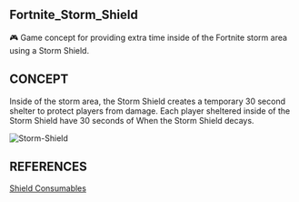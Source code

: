 ## Fortnite_Storm_Shield

🎮 Game concept for providing extra time inside of the Fortnite storm area using a Storm Shield.

## CONCEPT

Inside of the storm area, the Storm Shield creates a temporary 30 second shelter to protect players from damage. Each player sheltered inside of the Storm Shield have 30 seconds of When the Storm Shield decays.

![Storm-Shield](https://github.com/sourceduty/Fortnite_Storm_Shield/assets/123030236/28daccc4-40e7-4e9d-93aa-c444de909639)

## REFERENCES

[Shield Consumables](https://dev.epicgames.com/documentation/en-us/fortnite-creative/using-shield-consumables-in-fortnite-creative)
